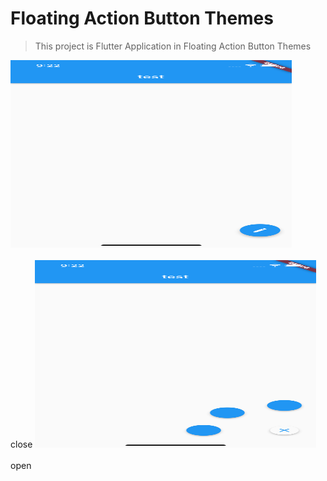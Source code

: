 # Floating Action Button Themes

> This project is Flutter Application in Floating Action Button Themes

<img src="/images/close.png" width="450px" height="300px"></img>
<br></br>
close
<img src="/images/open.png" width="450px" height="300px"></img>
<br></br>
open
